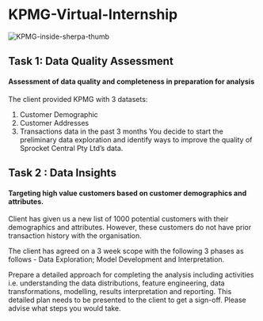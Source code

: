 # KPMG-Virtual-Internship

![KPMG-inside-sherpa-thumb](https://user-images.githubusercontent.com/19407823/94491070-1d9f4000-0205-11eb-9176-02080f9ac648.jpg)

## Task 1: Data Quality Assessment

#### Assessment of data quality and completeness in preparation for analysis

The client provided KPMG with 3 datasets:

1. Customer Demographic 
2. Customer Addresses
3. Transactions data in the past 3 months
You decide to start the preliminary data exploration and identify ways to improve the quality of Sprocket Central Pty Ltd’s data.


## Task 2 : Data Insights
#### Targeting high value customers based on customer demographics and attributes.

Client has given us a new list of 1000 potential customers with their demographics and attributes. However, these customers do not have prior transaction history with the organisation.

The client has agreed on a 3 week scope with the following 3 phases as follows - Data Exploration; Model Development and Interpretation.

Prepare a detailed approach for completing the analysis including activities i.e. understanding the data distributions, feature engineering, data transformations, modelling, results interpretation and reporting. This detailed plan needs to be presented to the client to get a sign-off. Please advise what steps you would take.
